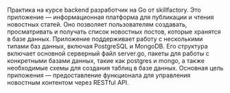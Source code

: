 Практика на курсе backend разработчик на Go от skillfactory. Это приложение — информационная платформа для публикации и чтения новостных статей. Оно позволяет пользователям создавать, просматривать и получать список новостных постов, которые хранятся в базе данных. Приложение поддерживает работу с несколькими типами баз данных, включая PostgreSQL и MongoDB. Его структура включает основной серверный файл server.go, пакеты для работы с конкретными базами данных, такие как postgres и mongo, а также необходимые схемы для создания таблиц в базе данных. Основная цель приложения — предоставление функционала для управления новостным контентом через RESTful API.
